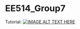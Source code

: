 # EE514_Group7
Tutorial: [![IMAGE ALT TEXT HERE](https://www.mathworks.com/responsive_image/165/120/0/0/0/cache/matlabcentral/mlc-downloads/downloads/submissions/35623/versions/5/screenshot.jpg)](https://www.youtube.com/watch?v=dQw4w9WgXcQ)
